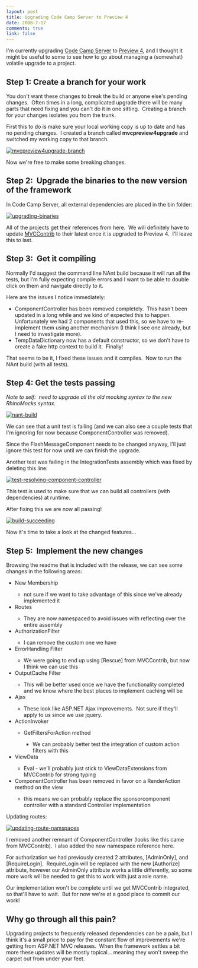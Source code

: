```yaml
--- 
layout: post
title: Upgrading Code Camp Server to Preview 4
date: 2008-7-17
comments: true
link: false
---
```

<p>I'm currently upgrading <a href="http://codecampserver.org">Code Camp Server</a> to <a href="http://codeplex.com/aspnet">Preview 4</a>, and I thought it might be useful to some to see how to go about managing a (somewhat) volatile upgrade to a project.</p> <h2>Step 1: Create a branch for your work</h2> <p>You don't want these changes to break the build or anyone else's pending changes.&nbsp; Often times in a long, complicated upgrade there will be many parts that need fixing and you can't do it in one sitting.&nbsp; Creating a branch for your changes isolates you from the trunk.</p> <p>First this to do is make sure your local working copy is up to date and has no pending changes.&nbsp; I created a branch called <strong>mvcpreview4upgrade</strong> and switched my working copy to that branch.</p> <p><a href="http://flux88.com/uploads/UpgradingCodeCampServertoPreview4_13E84/mvcpreview4upgradebranch.png"><img src="/images/mvcpreview4upgradebranch_thumb_.png" alt="mvcpreview4upgrade-branch"  border="0" /></a> </p> <p>Now we're free to make some breaking changes.</p> <h2>Step 2:&nbsp; Upgrade the binaries to the new version of the framework</h2> <p>In Code Camp Server, all external dependencies are placed in the bin folder:</p> <p><a href="http://flux88.com/uploads/UpgradingCodeCampServertoPreview4_13E84/upgradingbinaries.png"><img src="/images/upgradingbinaries_thumb_.png" alt="upgrading-binaries"  border="0" /></a> </p> <p>All of the projects get their references from here.&nbsp; We will definitely have to update <a href="http://mvccontrib.org">MVCContrib</a> to their latest once it is upgraded to Preview 4.&nbsp; I'll leave this to last.</p> <h2>Step 3:&nbsp; Get it compiling</h2> <p>Normally I'd suggest the command line NAnt build because it will run all the tests, but I'm fully expecting compile errors and I want to be able to double click on them and navigate directly to it.</p> <p>Here are the issues I notice immediately:</p> <ul> <li>ComponentController has been removed completely.&nbsp; This hasn't been updated in a long while and we kind of expected this to happen.&nbsp; Unfortunately we had 2 components that used this, so we have to re-implement them using another mechanism (I think I see one already, but I need to investigate more).</li> <li>TempDataDictionary now has a default constructor, so we don't have to create a fake http context to build it.&nbsp; Finally!</li></ul> <p>That seems to be it, I fixed these issues and it compiles.&nbsp; Now to run the NAnt build (with all tests).</p> <h2>Step 4: Get the tests passing</h2> <p><em>Note to self:&nbsp; need to upgrade all the old mocking syntax to the new RhinoMocks syntax.</em></p> <p><a href="http://flux88.com/uploads/UpgradingCodeCampServertoPreview4_13E84/nantbuild.png"><img src="/images/nantbuild_thumb_.png" alt="nant-build"  border="0" /></a> </p> <p>We can see that a unit test is failing (and we can also see a couple tests that I'm ignoring for now because ComponentController was removed).</p> <p>Since the FlashMessageComponent needs to be changed anyway, I'll just ignore this test for now until we can finish the upgrade.</p> <p>Another test was failing in the IntegrationTests assembly which was fixed by deleting this line:</p> <p><a href="http://flux88.com/uploads/UpgradingCodeCampServertoPreview4_13E84/testresolvingcomponentcontroller.png"><img src="/images/testresolvingcomponentcontroller_thumb_.png" alt="test-resolving-component-controller"  border="0" /></a> </p> <p>This test is used to make sure that we can build all controllers (with dependencies) at runtime.</p> <p>After fixing this we are now all passing!</p> <p><a href="http://flux88.com/uploads/UpgradingCodeCampServertoPreview4_13E84/buildsucceeding.png"><img src="/images/buildsucceeding_thumb_.png" alt="build-succeeding"  border="0" /></a> </p> <p>Now it's time to take a look at the changed features...</p> <h2>Step 5:&nbsp; Implement the new changes</h2> <p>Browsing the readme that is included with the release, we can see some changes in the following areas:</p> <ul> <li>New Membership</li> <ul> <li>not sure if we want to take advantage of this since we've already implemented it</li></ul> <li>Routes</li> <ul> <li>They are now namespaced to avoid issues with reflecting over the entire assembly</li></ul> <li>AuthorizationFilter</li> <ul> <li>I can remove the custom one we have</li></ul> <li>ErrorHandling Filter</li> <ul> <li>We were going to end up using [Rescue] from MVCContrib, but now I think we can use this</li></ul> <li>OutputCache Filter</li> <ul> <li>This will be better used once we have the functionality completed and we know where the best places to implement caching will be</li></ul> <li>Ajax</li> <ul> <li>These look like ASP.NET Ajax improvements.&nbsp; Not sure if they'll apply to us since we use jquery.</li></ul> <li>ActionInvoker</li> <ul> <li>GetFiltersForAction method</li> <ul> <li>We can probably better test the integration of custom action filters with this</li></ul></ul> <li>ViewData</li> <ul> <li>Eval - we'll probably just stick to ViewDataExtensions from MVCContrib for strong typing</li></ul> <li>ComponentController has been removed in favor on a RenderAction method on the view</li> <ul> <li>this means we can probably replace the sponsorcomponent controller with a standard Controller implementation</li></ul></ul> <p>Updating routes:</p> <p><a href="http://flux88.com/uploads/UpgradingCodeCampServertoPreview4_13E84/updatingroutenamspaces.png"><img src="/images/updatingroutenamspaces_thumb_.png" alt="updating-route-namspaces"  border="0" /></a> </p> <p>I removed another remnant of ComponentController (looks like this came from MVCContrib).&nbsp; I also added the new namespace reference here.</p> <p>For authorization we had previously created 2 attributes, [AdminOnly], and [RequireLogin].&nbsp; RequireLogin will be replaced with the new [Authorize] attribute, however our AdminOnly attribute works a little differently, so some more work will be needed to get this to work with just a role name.</p> <p>Our implementation won't be complete until we get MVCContrib integrated, so that'll have to wait.&nbsp; But for now we're at a good place to commit our work!</p> <h2>Why go through all this pain?</h2> <p>Upgrading projects to frequently released dependencies can be a pain, but I think it's a small price to pay for the constant flow of improvements we're getting from ASP.NET MVC releases.&nbsp; When the framework settles a bit more these updates will be mostly topical... meaning they won't sweep the carpet out from under your feet.</p>
